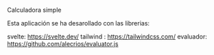 Calculadora simple 


Esta aplicación se ha desarollado con las librerias:

svelte: https://svelte.dev/
tailwind : https://tailwindcss.com/
evaluador: https://github.com/alecrios/evaluator.js
